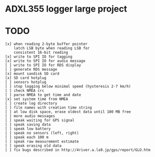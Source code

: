 # ADXL355 logger large project

# TODO

    [x] when reading 2-byte buffer pointer
        latch LSB byte when reading LSB for
        consistent 16-bit reading
    [x] write to SPI IO for tagging
    [x] write to SPI IO for audio message
    [ ] write to SPI IO for RDS display
    [ ] generate RDS message
    [x] mount sandisk SD card
    [x] SD card hotplug
    [ ] sensors hotplug
    [ ] stop logging below minimal speed (hysteresis 2-7 km/h)
    [ ] check NMEA crc
    [ ] parse NMEA to get time and date
    [x] set system time from NMEA
    [ ] create log directory
    [ ] file names with creation time string
    [ ] at low disk space, erase oldest data until 100 MB free
    [ ] more audio messages
    [ ] speak waiting for GPS signal
    [ ] speak saving data
    [ ] speak low battery
    [ ] speak no sensors (left, right)
    [ ] speak each 100 m
    [ ] speak raw measurement estimate
    [ ] speak erasing old data
    [ ] fix bugs described in http://4river.a.la9.jp/gps/report/GLO.htm

